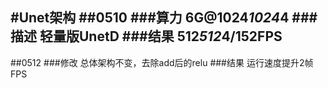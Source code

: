#Unet架构
##0510
###算力
6G@1024*1024*4
###描述
轻量版UnetD
###结果
512*512*4/152FPS
-------------------------------
##0512
###修改
总体架构不变，去除add后的relu
###结果
运行速度提升2帧FPS